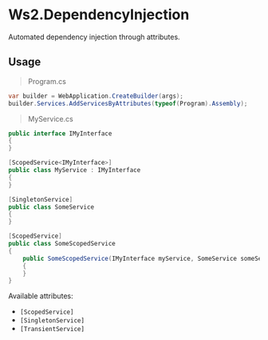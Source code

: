 # Ws2.DependencyInjection

Automated dependency injection through attributes.

## Usage

> Program.cs

```csharp
var builder = WebApplication.CreateBuilder(args);
builder.Services.AddServicesByAttributes(typeof(Program).Assembly);
```

> MyService.cs

```csharp
public interface IMyInterface
{
}

[ScopedService<IMyInterface>]
public class MyService : IMyInterface
{
}

[SingletonService]
public class SomeService
{
}

[ScopedService]
public class SomeScopedService
{
    public SomeScopedService(IMyInterface myService, SomeService someService)
    {
    }
}
```

Available attributes:

- `[ScopedService]`
- `[SingletonService]`
- `[TransientService]`

